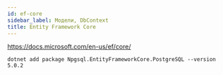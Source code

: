 ```yaml
---
id: ef-core
sidebar_label: Модели, DbContext
title: Entity Framework Core
---
```


https://docs.microsoft.com/en-us/ef/core/


```
dotnet add package Npgsql.EntityFrameworkCore.PostgreSQL --version 5.0.2
```

